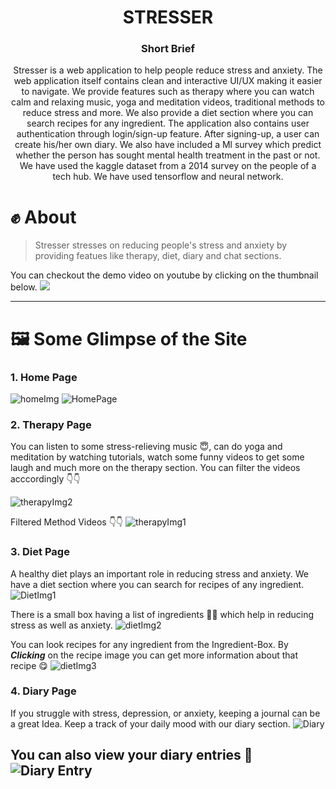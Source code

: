 <h1 align="center"> STRESSER </h1>


<h3 align="center"> Short Brief </h3>

<p align="center">
 Stresser is a web application to help people reduce stress and anxiety. The web application itself contains clean and interactive UI/UX making it easier to navigate. We provide features such as therapy where you can watch calm and relaxing music, yoga and meditation videos, traditional methods to reduce stress and more. We also provide a diet section where you can search recipes for any ingredient. The application also contains user authentication through login/sign-up feature. After signing-up, a user can create his/her own diary. We also have included a Ml survey which predict whether the person has sought mental health treatment in the past or not. We have used the kaggle dataset from a 2014 survey on the people of a tech hub. We have used tensorflow and neural network.
  </p>

# ✊ About

> Stresser stresses on reducing people's stress and anxiety by providing featues like therapy, diet, diary and chat sections.

You can checkout the demo video on youtube by clicking on the thumbnail below.
<a href="https://youtu.be/iVvKkZ5UbIU">
<img src="https://user-images.githubusercontent.com/89806031/178891853-da0d4d10-f454-42f8-bae5-7028d52f15a4.png" >  
</a> 

---




# 🖼️ Some Glimpse of the Site

### 1. Home Page

![homeImg](https://user-images.githubusercontent.com/89806031/178814155-9a31f975-aee1-4630-9d05-29b30b14b46b.png)
![HomePage](https://user-images.githubusercontent.com/89806031/185788782-37f3da5b-3921-404a-a6a5-3e4c499f7bd1.png)


### 2. Therapy Page

You can listen to some stress-relieving music 😇, can do yoga and meditation by watching tutorials, watch some funny videos to get some laugh and much more on the therapy section. You can filter the videos acccordingly 👇👇

![therapyImg2](https://user-images.githubusercontent.com/89806031/178817207-9b3f5ef3-449d-4121-8d96-37637f829983.png)

Filtered Method Videos 👇👇
![therapyImg1](https://user-images.githubusercontent.com/89806031/178816259-f7a1c48d-0b26-48e4-8660-86d88828291d.png)

### 3. Diet Page

A healthy diet plays an important role in reducing stress and anxiety. We have a diet section where you can search for recipes of any ingredient.
![DietImg1](https://user-images.githubusercontent.com/89806031/178817824-5cf15ef6-3720-4d51-b45c-9287eb31cb1b.png)

There is a small box having a list of ingredients 🍈🥑 which help in reducing stress as well as anxiety.
![dietImg2](https://user-images.githubusercontent.com/89806031/178822090-fd452a8c-276e-4590-b3a2-562141824683.png)

You can look recipes for any ingredient from the Ingredient-Box. By <b><i>Clicking</i></b> on the recipe image you can get more information about that recipe 😋
![dietImg3](https://user-images.githubusercontent.com/89806031/178822706-714f2fc4-e592-4fa1-a57c-ac41494c0784.png)


### 4. Diary Page

If you struggle with stress, depression, or anxiety, keeping a journal can be a great Idea. Keep a track of your daily mood with our diary section.
![Diary](https://user-images.githubusercontent.com/89806031/185788720-5226f3c1-6d6b-48d5-9d6d-b77998caddad.png)


You can also view your diary entries 📖 
![Diary Entry](https://user-images.githubusercontent.com/89806031/185788538-8aa94afa-a7b9-4800-a239-94a657e88bff.png)
---


